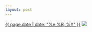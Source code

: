 ```yaml
---
layout: post
---
```


<p>
  <time><a href="/203">{{ page.date | date: "%e %B, %Y" }}</a></time>
  <a href="/203"><img src="{{ site.assets_url }}/203.jpg"/></a>
</p>
